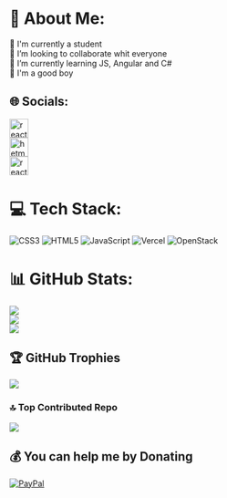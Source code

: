 # 💫 About Me:
🔭 I'm currently a student<br>👯 I’m looking to collaborate whit everyone<br>🌱 I’m currently learning JS, Angular and C# <br>💬 I'm a good boy<br>


## 🌐 Socials:
<a href="https://twitter.com/beninenjamin" target="_blank"><img src="https://www.vectorlogo.zone/logos/twitter/twitter-official.svg" alt="react-ui-kit.com" height="33" width="33" /></a><br>
<a href="https://www.linkedin.com/in/beniamin-atudoroae-64634326a/" ><img src="https://www.vectorlogo.zone/logos/linkedin/linkedin-tile.svg" alt="hetmann" height="33" width="33" /></a>
<br>
<a href="https://www.instagram.com/beni_atd/" target="_blank"><img src="https://www.vectorlogo.zone/logos/instagram/instagram-icon.svg" alt="react-ui-kit.com" height="33" width="33" /></a>

# 💻 Tech Stack:
![CSS3](https://img.shields.io/badge/css3-%231572B6.svg?style=for-the-badge&logo=css3&logoColor=white) ![HTML5](https://img.shields.io/badge/html5-%23E34F26.svg?style=for-the-badge&logo=html5&logoColor=white) ![JavaScript](https://img.shields.io/badge/javascript-%23323330.svg?style=for-the-badge&logo=javascript&logoColor=%23F7DF1E) ![Vercel](https://img.shields.io/badge/vercel-%23000000.svg?style=for-the-badge&logo=vercel&logoColor=white) ![OpenStack](https://img.shields.io/badge/Openstack-%23f01742.svg?style=for-the-badge&logo=openstack&logoColor=white)
# 📊 GitHub Stats:
![](https://github-readme-stats.vercel.app/api?username=ATDBeni&theme=dark&hide_border=false&include_all_commits=false&count_private=false)<br/>
![](https://github-readme-streak-stats.herokuapp.com/?user=ATDBeni&theme=dark&hide_border=false)<br/>
![](https://github-readme-stats.vercel.app/api/top-langs/?username=ATDBeni&theme=dark&hide_border=false&include_all_commits=false&count_private=false&layout=compact)

## 🏆 GitHub Trophies
![](https://github-profile-trophy.vercel.app/?username=ATDBeni&theme=radical&no-frame=false&no-bg=true&margin-w=4)


### 🔝 Top Contributed Repo
![](https://github-contributor-stats.vercel.app/api?username=ATDBeni&limit=5&theme=dark&combine_all_yearly_contributions=true)



  ## 💰 You can help me by Donating
 [![PayPal](https://img.shields.io/badge/PayPal-00457C?style=for-the-badge&logo=paypal&logoColor=white)](https://www.paypal.me/ATDBeni)
<!-- Proudly created with GPRM ( https://gprm.itsvg.in ) -->
